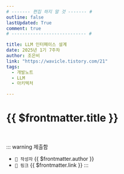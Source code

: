 ```yaml
---
# ------- 편집 하지 말 것 ------- #
outline: false
lastUpdated: True
comment: true
# ---------------------------- #

title: LLM 인터페이스 설계
date: 2025년 1기 7주차
author: 조은비
link: "https://wavicle.tistory.com/21"
tags:
  - 개발노트
  - LLM
  - 아키텍처

---
```


# {{ $frontmatter.title }}

<br>

<!-- 여기는 냅두기 -->
::: warning 제출함
 - `🥳 작성자` {{ $frontmatter.author }}
 - `🔗 링크` <a :href="$frontmatter.link" target="_blank" rel="noopener"> {{ $frontmatter.link }} </a>
::: 

<!-- 업데이트 사항 등 필요한 내용 아래부터 자유롭게 사용 -->